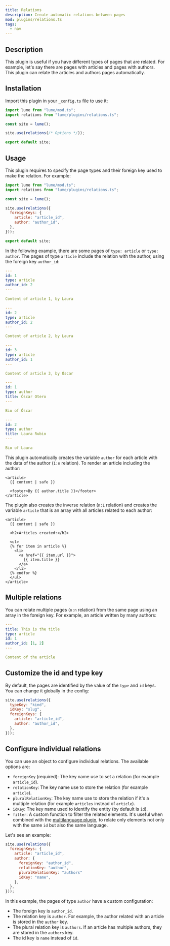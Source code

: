 ```yaml
---
title: Relations
description: Create automatic relations between pages
mod: plugins/relations.ts
tags:
  - nav
---
```


## Description

This plugin is useful if you have different types of pages that are related. For
example, let's say there are pages with articles and pages with authors. This
plugin can relate the articles and authors pages automatically.

## Installation

Import this plugin in your `_config.ts` file to use it:

```js
import lume from "lume/mod.ts";
import relations from "lume/plugins/relations.ts";

const site = lume();

site.use(relations(/* Options */));

export default site;
```

## Usage

This plugin requires to specify the page types and their foreign key used to
make the relation. For example:

```js
import lume from "lume/mod.ts";
import relations from "lume/plugins/relations.ts";

const site = lume();

site.use(relations({
  foreignKeys: {
    article: "article_id",
    author: "author_id",
  },
}));

export default site;
```

In the following example, there are some pages of `type: article` or
`type: author`. The pages of type `article` include the relation with the
author, using the foreign key `author_id`:

<lume-code>

```yml {title=/article-1.md}
---
id: 1
type: article
author_id: 2
---

Content of article 1, by Laura
```

```yml {title=/article-2.md}
---
id: 2
type: article
author_id: 2
---

Content of article 2, by Laura
```

```yml {title=/article-3.md}
---
id: 3
type: article
author_id: 1
---

Content of article 3, by Óscar
```

```yml {title=/oscar.md}
---
id: 1
type: author
title: Óscar Otero
---

Bio of Óscar
```

```yml {title=/laura.md}
---
id: 2
type: author
title: Laura Rubio
---

Bio of Laura
```

</lume-code>

This plugin automatically creates the variable `author` for each article with
the data of the author (`1:n` relation). To render an article including the
author:

<lume-code>

```html{title=_includes/layouts/article.njk}
<article>
  {{ content | safe }}
  
  <footer>By {{ author.title }}</footer>
</article>
```

</lume-code>

The plugin also creates the inverse relation (`n:1` relation) and creates the
variable `article` that is an array with all articles related to each author:

<lume-code>

```html{title=_includes/layouts/author.njk}
<article>
  {{ content | safe }}

  <h2>Articles created:</h2>

  <ul>
  {% for item in article %}
    <li>
      <a href="{{ item.url }}">
        {{ item.title }}
      </a>
    </li>
  {% endfor %}
  </ul>
</article>
```

</lume-code>

## Multiple relations

You can relate multiple pages (`n:n` relation) from the same page using an array
in the foreign key. For example, an article written by many authors:

<lume-code>

```yml {title=/example.md}
---
title: This is the title
type: article
id: 1
author_id: [1, 2]
---

Content of the article
```

</lume-code>

## Customize the id and type key

By default, the pages are identified by the value of the `type` and `id` keys.
You can change it globally in the config:

```js
site.use(relations({
  typeKey: "kind",
  idKey: "slug",
  foreignKeys: {
    article: "article_id",
    author: "author_id",
  },
}));
```

## Configure individual relations

You can use an object to configure individual relations. The available options
are:

- `foreignKey` (required): The key name use to set a relation (for example
  `article_id`).
- `relationKey`: The key name use to store the relation (for example `article`).
- `pluralRelationKey`: The key name use to store the relation if it's a multiple
  relation (for example `articles` instead of `article`).
- `idKey`: The key name used to identify the entity (by default is `id`).
- `filter`: A custom function to filter the related elements. It's useful when
  combined with the [multilanguage plugin](./multilanguage.md), to relate only
  elements not only with the same `id` but also the same language.

Let's see an example:

```js
site.use(relations({
  foreignKeys: {
    article: "article_id",
    author: {
      foreignKey: "author_id",
      relationKey: "author",
      pluralRelationKey: "authors"
      idKey: "name",
    },
  },
}));
```

In this example, the pages of type `author` have a custom configuration:

- The foreign key is `author_id`.
- The relation key is `author`. For example, the author related with an article
  is stored in the `author` key.
- The plural relation key is `authors`. If an article has multiple authors, they
  are stored in the `authors` key.
- The id key is `name` instead of `id`.

